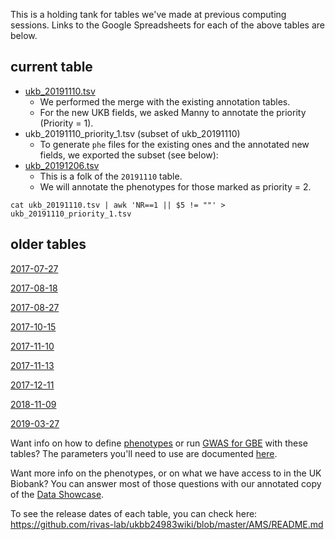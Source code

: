 This is a holding tank for tables we've made at previous computing sessions. Links to the Google Spreadsheets for each of the above tables are below. 

## current table

- [ukb_20191110.tsv](http://bit.ly/ukb_20191110)
  - We performed the merge with the existing annotation tables.
  - For the new UKB fields, we asked Manny to annotate the priority (Priority = 1).
- ukb_20191110_priority_1.tsv (subset of ukb_20191110)
  - To generate `phe` files for the existing ones and the annotated new fields, we exported the subset (see below):
- [ukb_20191206.tsv](http://bit.ly/ukb_20191206)
  - This is a folk of the `20191110` table.
  - We will annotate the phenotypes for those marked as priority = 2.


```
cat ukb_20191110.tsv | awk 'NR==1 || $5 != ""' > ukb_20191110_priority_1.tsv
```

## older tables

[2017-07-27](https://docs.google.com/spreadsheets/d/1cvRNHh9f2o89m_33VsnOABCgekBaaUz_Ron9YHEpC60/edit?usp=sharing)

[2017-08-18](https://docs.google.com/spreadsheets/d/1bw2UZrh4k7hQBgkyKUina99ycyDzRxYcALJGc-BZjjs/edit#gid=103327750)

[2017-08-27](https://docs.google.com/spreadsheets/d/1fpwdvqME9rxGTBAyQ5VZvgO3M2RCqgxiXBdRzZmbckk)

[2017-10-15](https://docs.google.com/spreadsheets/d/1pAoQxDlrT8FO15iIC7TKz3OEjlz8-XE26nMFKNFo7yc)

[2017-11-10](https://docs.google.com/spreadsheets/d/1FIEf4cqT73-myRfbzUugzXC-MPj1t-NEQVeY_ioPYAU)

[2017-11-13](https://docs.google.com/spreadsheets/d/1mxdF070Lag1e4hhYXRk_5IpFxqUfSk0IIIpfFlzSVZg/edit?usp=sharing)

[2017-12-11](https://docs.google.com/spreadsheets/d/1_DaICh1p8gexdB-dkNK5dM1LvJpTl63ZDNA99mNNWEU)

[2018-11-09](https://docs.google.com/spreadsheets/d/10ek7GjhM-QFDwJnyKtCk34ehD3vK9n509KgAYEnbnKc)

[2019-03-27](https://docs.google.com/spreadsheets/d/1v_W3kMZBiI316S0n_1UUbjOuZYir-1sUlp4UaKBSqv8/edit#gid=1467225744)

Want info on how to define [phenotypes](https://github.com/rivas-lab/ukbb-tools/tree/master/phenotyping#after-the-session---compiling-phenotype-files) or run [GWAS for GBE](https://github.com/rivas-lab/ukbb-tools/tree/master/gbe) with these tables? The parameters you'll need to use are documented [here](https://docs.google.com/spreadsheets/d/1d4w4A8takvPxpHoUFXoNjj3a3QZLc-oHQiMaA5eElRg/). 

Want more info on the phenotypes, or on what we have access to in the UK Biobank? You can answer most of those questions with our annotated copy of the [Data Showcase](https://docs.google.com/spreadsheets/d/103waV0b6J8RC9Z9hq0A2ooIjh9BGJQYITuBAVjQouyo).

To see the release dates of each table, you can check here: https://github.com/rivas-lab/ukbb24983wiki/blob/master/AMS/README.md



